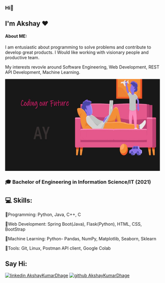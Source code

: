 ### Hi👋
## I'm Akshay ❤

#### About ME:
I am entusiastic about programming to solve problems and contribute to develop great products.
I Would like working with visionary people and productive team.

My interests revovle around Software Engineering, Web Development, REST API Development, Machine Learning.

<img src="https://github.com/AkshayKumarDhage/AkshayKumarDhage/blob/master/pics/pic1.jpg" height='300px' width="800px">

###  🎓 Bachelor of Engineering in Information Science/IT (2021)

## 💻 Skills:  

💠Programming: Python, Java, C++, C

💠Web Development: Spring Boot(Java), Flask(Python), HTML, CSS, BootStrap

💠Machine Learning: Python- Pandas, NumPy, Matplotlib, Seaborn, Sklearn

💠Tools: Git, Linux, Postman API client, Google Colab


<!-- icons  -->
[1.1]: https://github.com/ombharatiya/ombharatiya/blob/master/assets/icons/icons8-linkedin-48.png (linkedin icon with padding)
[2.1]: https://github.com/ombharatiya/ombharatiya/blob/master/assets/icons/icons8-github-48.png (github icon with padding)

<!-- links to my social media accounts -->
[1]: https://www.linkedin.com/in/akshaykumardhage
[2]: https://www.github.com/AkshayKumarDhage

## Say Hi:
<!-- section - social media icons -->
[![linkedin AkshayKumarDhage][1.1]][1]
[![github AkshayKumarDhage][2.1]][2]

<!--
**AkshayKumarDhage/AkshayKumarDhage** is a ✨ _special_ ✨ repository because its `README.md` (this file) appears on your GitHub profile.

Here are some ideas to get you started:

- 🔭 I’m currently working on ...
- 🌱 I’m currently learning ...
- 👯 I’m looking to collaborate on ...
- 🤔 I’m looking for help with ...
- 💬 Ask me about ...
- 📫 How to reach me: ...
- 😄 Pronouns: ...
- ⚡ Fun fact: ...
-->
